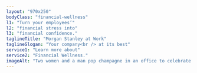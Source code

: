 ```yaml
---
layout: "970x250"
bodyClass: "financial-wellness"
l1: "Turn your employees’"
l2: "financial stress into"
l3: "financial confidence."
taglineTitle: "Morgan Stanley at Work"
taglineSlogan: "Your company<br /> at its best"
service1: "Learn more about"
service2: "Financial Wellness."
imageAlt: "Two women and a man pop champagne in an office to celebrate paying off their student debt."
---
```


